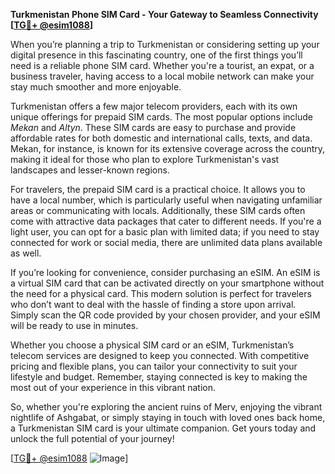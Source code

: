 **Turkmenistan Phone SIM Card - Your Gateway to Seamless Connectivity [[TG💪+ @esim1088](https://t.me/s/esim1088)]**

When you’re planning a trip to Turkmenistan or considering setting up your digital presence in this fascinating country, one of the first things you’ll need is a reliable phone SIM card. Whether you're a tourist, an expat, or a business traveler, having access to a local mobile network can make your stay much smoother and more enjoyable.

Turkmenistan offers a few major telecom providers, each with its own unique offerings for prepaid SIM cards. The most popular options include *Mekan* and *Altyn*. These SIM cards are easy to purchase and provide affordable rates for both domestic and international calls, texts, and data. Mekan, for instance, is known for its extensive coverage across the country, making it ideal for those who plan to explore Turkmenistan's vast landscapes and lesser-known regions.

For travelers, the prepaid SIM card is a practical choice. It allows you to have a local number, which is particularly useful when navigating unfamiliar areas or communicating with locals. Additionally, these SIM cards often come with attractive data packages that cater to different needs. If you're a light user, you can opt for a basic plan with limited data; if you need to stay connected for work or social media, there are unlimited data plans available as well.

If you’re looking for convenience, consider purchasing an eSIM. An eSIM is a virtual SIM card that can be activated directly on your smartphone without the need for a physical card. This modern solution is perfect for travelers who don’t want to deal with the hassle of finding a store upon arrival. Simply scan the QR code provided by your chosen provider, and your eSIM will be ready to use in minutes. 

Whether you choose a physical SIM card or an eSIM, Turkmenistan’s telecom services are designed to keep you connected. With competitive pricing and flexible plans, you can tailor your connectivity to suit your lifestyle and budget. Remember, staying connected is key to making the most out of your experience in this vibrant nation.

So, whether you're exploring the ancient ruins of Merv, enjoying the vibrant nightlife of Ashgabat, or simply staying in touch with loved ones back home, a Turkmenistan SIM card is your ultimate companion. Get yours today and unlock the full potential of your journey!

[[TG💪+ @esim1088](https://t.me/s/esim1088) ![Image](https://i.postimg.cc/Y0z9fWf4/image.png)]